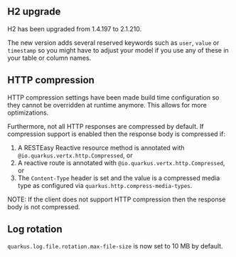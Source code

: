 ## H2 upgrade

H2 has been upgraded from 1.4.197 to 2.1.210.

The new version adds several reserved keywords such as `user`, `value` or `timestamp` so you might have to adjust your model if you use any of these in your table or column names.

## HTTP compression

HTTP compression settings have been made build time configuration so they cannot be overridden at runtime anymore.
This allows for more optimizations.

Furthermore, not all HTTP responses are compressed by default. If compression support is enabled then the response body is compressed if:
1. A  RESTEasy Reactive resource method is annotated with `@io.quarkus.vertx.http.Compressed`, or
2. A reactive route is annotated with `@io.quarkus.vertx.http.Compressed`, or
3. The `Content-Type` header is set and the value is a compressed media type as configured via `quarkus.http.compress-media-types`.

NOTE: If the client does not support HTTP compression then the response body is not compressed.

## Log rotation

`quarkus.log.file.rotation.max-file-size` is now set to 10 MB by default.